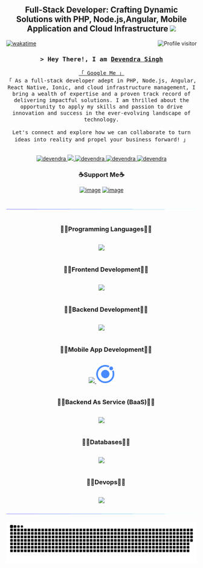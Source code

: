 
<h2 align="center">
  Full-Stack Developer: Crafting Dynamic Solutions with PHP, Node.js,Angular, Mobile Application and Cloud Infrastructure
  <img src="https://media.giphy.com/media/hvRJCLFzcasrR4ia7z/giphy.gif" width="28">
</h2>


<!--
<p align="center">
  <a href="https://github.com/developersahab"><img src="https://readme-typing-svg.herokuapp.com/?lines=Self%20Taught%20Programmer;Front%20End%20Developer;1.5%2B%20years%20of%20coding%20experience;Always%20learning%20new%20things&center=true&width=380&height=45"></a>
</p>

 -->

<a href="https://komarev.com/ghpvc/?username=developersahab">
  <img align="right" src="https://komarev.com/ghpvc/?username=developersahab&label=Visitors&color=0e75b6&style=flat" alt="Profile visitor" />
</a>


[![wakatime](https://wakatime.com/badge/user/eebb3dd8-d9b2-40de-9b88-6fd6cac99dbc.svg)](https://wakatime.com/@eebb3dd8-d9b2-40de-9b88-6fd6cac99dbc)

<!-- Intro  -->
<h3 align="center">
        <samp>&gt; Hey There!, I am
                <b><a target="_blank" href="https://twitter.com/devendra_ssingh">Devendra Singh</a></b>
        </samp>
</h3>


<p align="center"> 
  <samp>
    <a href="#">「 Google Me 」</a>
    <br>
    「 As a full-stack developer adept in PHP, Node.js, Angular, React Native, Ionic, and cloud infrastructure management, I bring a wealth of expertise and a proven track record of delivering impactful solutions. I am thrilled about the opportunity to apply my skills and passion to drive innovation and success in the ever-evolving landscape of technology.
    <br>
    <br>
    Let's connect and explore how we can collaborate to turn ideas into reality and propel your business forward! 」
    <br>
    <br>
  </samp>
</p>

<p align="center">
 <!-- <a href="https://devendrasingh.com" target="blank">
  <img src="https://img.shields.io/badge/Website-DC143C?style=for-the-badge&logo=medium&logoColor=white" alt="devendra" />
 </a> -->
 <a href="https://www.linkedin.com/in/devendrassingh" target="_blank">
  <img src="https://img.shields.io/badge/LinkedIn-0077B5?style=for-the-badge&logo=linkedin&logoColor=white" alt="devendra"/>
 </a>
 <!-- <a href="https://devendrasingh.to/devendra" target="_blank">
  <img src="https://img.shields.io/badge/dev.to-0A0A0A?style=for-the-badge&logo=dev.to&logoColor=white" alt="devendra" />
 </a> -->
 <a href="https://twitter.com/devendra_ssingh" target="_blank">
  <img src="https://img.shields.io/badge/Twitter-1DA1F2?style=for-the-badge&logo=twitter&logoColor=white" />
 </a>
 <a href="https://instagram.com/devendra_ssingh" target="_blank">
  <img src="https://img.shields.io/badge/Instagram-fe4164?style=for-the-badge&logo=instagram&logoColor=white" alt="devendra" />
 </a> 
 <a href="https://facebook.com/devendra.ssinghh" target="_blank">
  <img src="https://img.shields.io/badge/Facebook-20BEFF?&style=for-the-badge&logo=facebook&logoColor=white" alt="devendra"  />
  </a> 
   <a href="https://stackoverflow.com/users/5403359/devendra-singh" target="_blank">
  <img src="https://img.shields.io/badge/Stack%20Overflow-EF8236?&style=for-the-badge&logo=stackoverflow&logoColor=white" alt="devendra"  />
  </a>
</p>
<!-- Support me -->
<h3 align="center">☕Support Me☕</h3>

<div align="center">

[![image](https://img.shields.io/badge/Buy%20me%20a%20coffee-FFDD00?style=for-the-badge&logo=buymeacoffee&logoColor=white)](https://bit.ly/4cU70bz)  [![image](https://img.shields.io/badge/ko--fi-F16061?style=for-the-badge&logo=ko-fi&logoColor=white)](https://bit.ly/devendra_ssingh)
<!--x axis divider-->

<br />
<img src="/assets/images/horizontal-divider-gradient.gif">

<!--h1 without bottom border-->
<div id="user-content-toc">
  <ul align="center">
    <summary><h3 style="display: inline-block">🧑‍💻Programming Languages🧑‍💻</h3></summary>
  </ul>
</div>
<!--tech stack icons-->
<p align="center">
	<a href="https://skillicons.dev">
	<img src="https://skillicons.dev/icons?i=js,php,ts&perline=6" />
	</a>
</p>

<!--h1 without bottom border-->
<div id="user-content-toc">
  <ul align="center">
    <summary><h3 style="display: inline-block">🧑‍💻Frontend Development🧑‍💻</h3></summary>
  </ul>
</div>
<!--tech stack icons-->
<p align="center">
	<a href="https://skillicons.dev">
	<img src="https://skillicons.dev/icons?i=react,angular,webpack&perline=6" />
	</a>
</p>
<!--h1 without bottom border-->
<div id="user-content-toc">
  <ul align="center">
    <summary><h3 style="display: inline-block">🧑‍💻Backend Development🧑‍💻</h3></summary>
  </ul>
</div>
<!--tech stack icons-->
<p align="center">
	<a href="https://skillicons.dev">
	<img src="https://skillicons.dev/icons?i=nodejs,nestjs,php,express&perline=6" />
	</a>
</p>

<!--h1 without bottom border-->
<div id="user-content-toc">
  <ul align="center">
    <summary><h3 style="display: inline-block">🧑‍💻Mobile App Development🧑‍💻</h3></summary>
  </ul>
</div>
<!--tech stack icons-->
<p align="center">
	<a href="https://skillicons.dev">
	<img src="https://skillicons.dev/icons?i=react,unity&perline=6" />
  <img src="/assets/images/ionic-icon.svg" width="48px" height="48px">
	</a>
</p>

<!--h1 without bottom border-->
<div id="user-content-toc">
  <ul align="center">
    <summary><h3 style="display: inline-block">🧑‍💻Backend As Service (BaaS)🧑‍💻</h3></summary>
  </ul>
</div>
<!--tech stack icons-->
<p align="center">
	<a href="https://skillicons.dev">
	<img src="https://skillicons.dev/icons?i=firebase&perline=6" />
	</a>
</p>

<!--h1 without bottom border-->
<div id="user-content-toc">
  <ul align="center">
    <summary><h3 style="display: inline-block">🧑‍💻Databases🧑‍💻</h3></summary>
  </ul>
</div>
<!--tech stack icons-->
<p align="center">
	<a href="https://skillicons.dev">
	<img src="https://skillicons.dev/icons?i=mysql,mongodb,sqlite,redis&perline=6" />
	</a>
</p>

<!--h1 without bottom border-->
<div id="user-content-toc">
  <ul align="center">
    <summary><h3 style="display: inline-block">🧑‍💻Devops🧑‍💻</h3></summary>
  </ul>
</div>
<!--tech stack icons-->
<p align="center">
	<a href="https://skillicons.dev">
	<img src="https://skillicons.dev/icons?i=aws,docker&perline=6" />
	</a>
</p>
  
</div>

<!--x axis divider-->
<img src="/assets/images/horizontal-divider-gradient.gif">
<p align="center">
<img src="/assets/images/github-snake.svg">
</p>
